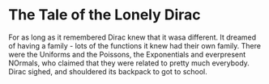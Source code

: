 # The Tale of the Lonely Dirac

For as long as it remembered Dirac knew that it wasa different.
It dreamed of having a family - lots of the functions it knew had their own family. There were the Uniforms and the Poissons, the Exponentials and everpresent NOrmals, who claimed that they were related to pretty much everybody. Dirac sighed, and shouldered its backpack to got to school.
